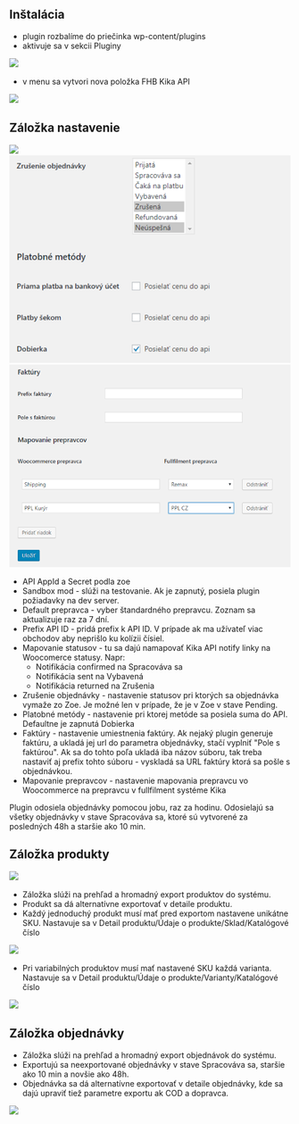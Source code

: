 Inštalácia
-----------

- plugin rozbalíme do priečinka wp-content/plugins
- aktivuje sa v sekcii Pluginy

![](images/plugin.png)

- v menu sa vytvori nova položka FHB Kika API

![](images/menu.png)

Záložka nastavenie
------------------

![](images/setting.png)
![](images/setting2.png)
![](images/setting3.png)

- API AppId a Secret podla zoe
- Sandbox mod - slúži na testovanie. Ak je zapnutý, posiela plugin požiadavky na dev server.
- Default prepravca - vyber štandardného prepravcu. Zoznam sa aktualizuje raz za 7 dní.
- Prefix API ID - pridá prefix k API ID. V prípade ak ma užívateľ viac obchodov aby neprišlo ku kolízii čísiel. 
- Mapovanie statusov - tu sa dajú namapovať Kika API notify linky na Woocomerce statusy. Napr: 
   - Notifikácia confirmed na Spracováva sa
   - Notifikácia sent na Vybavená
   - Notifikácia returned na Zrušenia
- Zrušenie objednávky - nastavenie statusov pri ktorých sa objednávka vymaže zo Zoe. Je možné len v prípade, že je v Zoe v stave Pending.
- Platobné metódy - nastavenie pri ktorej metóde sa posiela suma do API. Defaultne je zapnutá Dobierka
- Faktúry - nastavenie umiestnenia faktúry. Ak nejaký plugin generuje faktúru, a ukladá jej url do parametra objednávky, stačí vyplniť "Pole s faktúrou". Ak sa do tohto poľa ukladá iba názov súboru, tak treba nastaviť aj prefix tohto súboru - vyskladá sa URL faktúry ktorá sa pošle s objednávkou.
- Mapovanie prepravcov - nastavenie mapovania prepravcu vo Woocommerce na prepravcu v fullfilment systéme Kika

Plugin odosiela objednávky pomocou jobu, raz za hodinu. Odosielajú sa všetky objednávky v stave Spracováva sa, ktoré sú vytvorené za posledných 48h a staršie ako 10 min.

Záložka produkty
----------------

![](images/product.png)

- Záložka slúži na prehľad a hromadný export produktov do systému.
- Produkt sa dá alternatívne exportovať v detaile produktu.
- Každý jednoduchý produkt musí mať pred exportom nastavene unikátne SKU. Nastavuje sa v Detail produktu/Údaje o produkte/Sklad/Katalógové číslo

![](images/simple.png)

- Pri variabilných produktov musí mať nastavené SKU každá varianta. Nastavuje sa v Detail produktu/Údaje o produkte/Varianty/Katalógové číslo

![](images/variable.png)

Záložka objednávky
------------------

- Záložka slúži na prehľad a hromadný export objednávok do systému.
- Exportujú sa neexportované objednávky v stave Spracováva sa, staršie ako 10 min a novšie ako 48h.
- Objednávka sa dá alternatívne exportovať v detaile objednávky, kde sa dajú upraviť tiež parametre exportu ak COD a dopravca.

![](images/order.png)